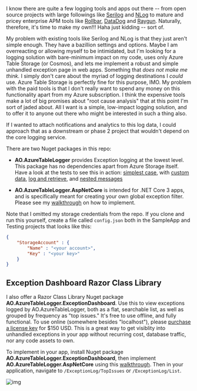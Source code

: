 I know there are quite a few logging tools and apps out there -- from open source projects with large followings like [Serilog](https://serilog.net/) and [NLog](https://nlog-project.org/) to mature and pricey enterprise APM tools like [Rollbar](https://rollbar.com/), [DataDog](https://www.datadoghq.com/) and [Raygun](https://raygun.com/). Naturally, therefore, it's time to make my own!!! Haha just kidding -- sort of.

My problem with existing tools like Serilog and NLog is that they just aren't simple enough. They have a bazillion settings and options. Maybe I am overreacting or allowing myself to be intimidated, but I'm looking for a logging solution with bare-minimum impact on my code,  uses only Azure Table Storage (or Cosmos), and lets me implement a robust and simple unhandled exception page in web apps. Something that *does not make me think.* I simply don't care about the myriad of logging destinations I *could* use. Azure Table Storage is perfectly fine for this purpose, IMO. My problem with the paid tools is that I don't really want to spend any money on this functionality apart from my Azure subscription. I think the expensive tools make a lot of big promises about "root cause analysis" that at this point I'm sort of jaded about. All I want is a simple, low-impact logging solution, and to offer it to anyone out there who might be interested in such a thing also.

If I wanted to attach notifications and analytics to this log data, I could approach that as a downstream or phase 2 project that wouldn't depend on the core logging service.

There are two Nuget packages in this repo:

- **AO.AzureTableLogger** provides Exception logging at the lowest level. This package has no dependencies apart from Azure Storage itself. Have a look at the tests to see this in action: [simplest case](https://github.com/adamosoftware/AzureTableLogger/blob/master/Testing/LoggingTests.cs#L26), with [custom data](https://github.com/adamosoftware/AzureTableLogger/blob/master/Testing/LoggingTests.cs#L41), [log and retrieve](https://github.com/adamosoftware/AzureTableLogger/blob/master/Testing/LoggingTests.cs#L58), and [nested messages](https://github.com/adamosoftware/AzureTableLogger/blob/master/Testing/LoggingTests.cs#L75)

- **AO.AzureTableLogger.AspNetCore** is intended for .NET Core 3 apps, and is specifically meant for creating your own global exception filter. Please see my [walkthrough](https://github.com/adamosoftware/AzureTableLogger/wiki/SampleApp-walkthrough) on how to implement.

Note that I omitted my storage credentials from the repo. If you clone and run this yourself, create a file called `config.json` both in the SampleApp and Testing projects that looks like this:

```json
{
    "StorageAccount" : {
        "Name" : "<your account>",
        "Key" : "<your key>"
    }
}
```

## Exception Dashboard Razor Class Library

I also offer a Razor Class Library Nuget package **AO.AzureTableLogger.ExceptionDashboard**. Use this to view exceptions logged by AO.AzureTableLogger, both as a flat, searchable list, as well as grouped by frequency as "top issues." It's free to use offline, and fully functional. To use online (somewhere besides "localhost"), please [purchase a license key](https://paypal.me/adamosoftware?locale.x=en_US) for $150 USD. This is a great way to get visiblity into unhandled exceptions in your app without recurring cost,  database traffic, nor any code assets to own.

To implement in your app, install Nuget package **AO.AzureTableLogger.ExceptionDashboard**, then implement **AO.AzureTableLogger.AspNetCore** using this [walkthrough](https://github.com/adamosoftware/AzureTableLogger/wiki/SampleApp-walkthrough). Then in your application, navigate to `/ExceptionLog/TopIssues` or `/ExceptionLog/List`.

![img](dashboard.gif)
